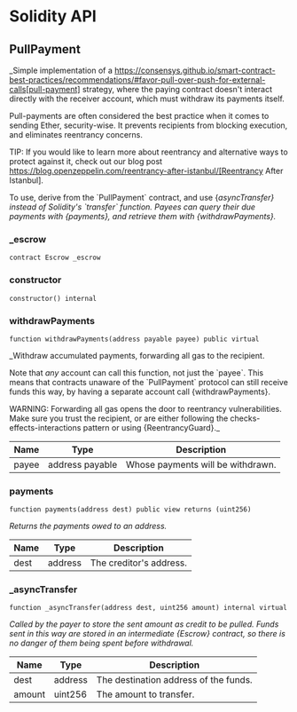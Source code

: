 # Solidity API

## PullPayment

_Simple implementation of a
https://consensys.github.io/smart-contract-best-practices/recommendations/#favor-pull-over-push-for-external-calls[pull-payment]
strategy, where the paying contract doesn&#x27;t interact directly with the
receiver account, which must withdraw its payments itself.

Pull-payments are often considered the best practice when it comes to sending
Ether, security-wise. It prevents recipients from blocking execution, and
eliminates reentrancy concerns.

TIP: If you would like to learn more about reentrancy and alternative ways
to protect against it, check out our blog post
https://blog.openzeppelin.com/reentrancy-after-istanbul/[Reentrancy After Istanbul].

To use, derive from the &#x60;PullPayment&#x60; contract, and use {_asyncTransfer}
instead of Solidity&#x27;s &#x60;transfer&#x60; function. Payees can query their due
payments with {payments}, and retrieve them with {withdrawPayments}._

### _escrow

```solidity
contract Escrow _escrow
```

### constructor

```solidity
constructor() internal
```

### withdrawPayments

```solidity
function withdrawPayments(address payable payee) public virtual
```

_Withdraw accumulated payments, forwarding all gas to the recipient.

Note that _any_ account can call this function, not just the &#x60;payee&#x60;.
This means that contracts unaware of the &#x60;PullPayment&#x60; protocol can still
receive funds this way, by having a separate account call
{withdrawPayments}.

WARNING: Forwarding all gas opens the door to reentrancy vulnerabilities.
Make sure you trust the recipient, or are either following the
checks-effects-interactions pattern or using {ReentrancyGuard}._

| Name | Type | Description |
| ---- | ---- | ----------- |
| payee | address payable | Whose payments will be withdrawn. |

### payments

```solidity
function payments(address dest) public view returns (uint256)
```

_Returns the payments owed to an address._

| Name | Type | Description |
| ---- | ---- | ----------- |
| dest | address | The creditor&#x27;s address. |

### _asyncTransfer

```solidity
function _asyncTransfer(address dest, uint256 amount) internal virtual
```

_Called by the payer to store the sent amount as credit to be pulled.
Funds sent in this way are stored in an intermediate {Escrow} contract, so
there is no danger of them being spent before withdrawal._

| Name | Type | Description |
| ---- | ---- | ----------- |
| dest | address | The destination address of the funds. |
| amount | uint256 | The amount to transfer. |

